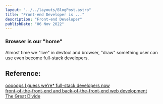 ```yaml
---
layout: "../../layouts/BlogPost.astro"
title: "Front-end Developer is ..."
description: "Front-end Developer"
publishDate: "06 Nov 2022"
---
```


### Browser is our "home"
Almost time we "live" in devtool and browser, "draw" something user can use even become full-stack developers.

## Reference:
[ooooops I guess we’re* full-stack developers now](https://css-tricks.com/ooooops-i-guess-were-full-stack-developers-now/) <br/>
[front-of-the-front-end and back-of-the-front-end web development](https://bradfrost.com/blog/post/front-of-the-front-end-and-back-of-the-front-end-web-development/) <br/>
[The Great Divide](https://css-tricks.com/the-great-divide/) <br/>
